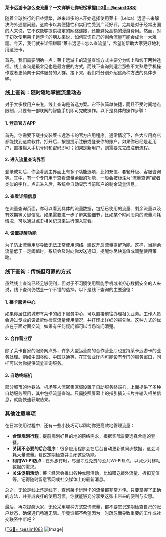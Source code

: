 **莱卡远游卡怎么查流量？一文详解让你轻松掌握[[TG💪+ @esim1088](https://t.me/s/esim1088)]**

随着全球旅行的日益频繁，越来越多的人开始选择使用莱卡（Leica）远游卡来解决海外通信问题。这款卡以其便捷性和实用性受到广泛好评，尤其是对于经常出国的人来说，它不仅能够提供稳定的网络连接，还能避免高额的漫游费用。然而，对于初次使用莱卡远游卡的朋友来说，如何查询自己的剩余流量可能会成为一大难题。今天，我们就来详细聊聊“莱卡远游卡怎么查流量”，希望能帮助大家更好地利用这张卡。

首先，我们需要明确一点：莱卡远游卡的流量查询方式主要分为线上和线下两种途径。线上查询是最常见也是最方便的方式，而线下查询则适合那些不太熟悉手机操作或者更倾向于实体服务的人群。接下来，我们将分别介绍这两种方法的具体步骤。

### **线上查询：随时随地掌握流量动态**

对于大多数用户来说，线上查询是首选方案。它不仅简单快捷，而且不受时间地点限制，只要有一部联网的智能手机即可完成操作。以下是具体的操作步骤：

#### **1. 登录官方APP**
首先，你需要下载并安装莱卡远游卡的官方应用程序。通常情况下，各大应用商店都能找到这款软件。打开后，按照提示注册或登录你的账户。如果你已经是老用户，直接输入手机号码和密码即可；如果是新用户，则需要先完成注册流程。

#### **2. 进入流量查询界面**
登录成功后，你会看到主界面上有多个功能选项，比如充值、套餐升级、客服咨询等。其中，有一个专门用于查看流量余额的功能，一般会被标注为“流量查询”或者类似的字样。点击进入后，系统会自动显示当前账户的剩余流量信息。

#### **3. 查看详细信息**
在流量查询页面，你可以看到具体的流量数据，包括已使用的流量、剩余流量以及有效期等关键信息。如果需要进一步了解某些细节，比如某个时间段内的流量消耗情况，可以通过点击相关记录来进行深入查看。

#### **4. 设置提醒功能**
为了防止流量用尽导致无法正常使用网络，建议开启流量提醒功能。这样，当剩余流量低于一定阈值时，系统会及时向你发送通知，提醒你尽快充值或调整使用策略。

### **线下查询：传统但可靠的方式**

虽然线上查询已经足够便利，但对于不习惯使用智能手机或者担心数据安全的人来说，线下查询仍然是一个不错的选择。以下是线下查询的主要途径：

#### **1. 莱卡服务中心**
如果你居住的城市有莱卡的线下服务中心，可以直接前往办理相关业务。工作人员会通过专业的设备帮你检查流量使用情况，并打印出详细的报告单。这种方式的优点在于面对面交流，如果有任何疑问都可以当场询问清楚。

#### **2. 合作营业厅**
除了莱卡自家的服务网点外，许多大型运营商的合作营业厅也支持莱卡远游卡的业务处理。例如中国移动、中国联通等，在其营业厅内可能设有专门的服务窗口，同样可以为你提供流量查询服务。

#### **3. 自助终端机**
部分城市的地铁站、机场等人流密集区域设置了自助服务终端机，上面提供了多种自助服务项目，其中包括流量查询。只需按照屏幕上的指引插入卡片并输入相关信息，就能快速获取结果。

### **其他注意事项**

在日常使用过程中，还有一些小技巧可以帮助你更高效地管理流量：

- **合理规划行程**：提前规划好目的地的网络需求，根据实际需要选择合适的套餐。
- **关闭不必要的后台程序**：很多应用程序会在后台自动更新或同步数据，这会消耗大量流量。建议定期检查并关闭这些功能。
- **利用Wi-Fi热点**：在外旅行时，尽量寻找免费的公共Wi-Fi热点，以减少对移动数据的需求。
- **关注促销活动**：莱卡经常会推出各种优惠活动，比如赠送额外流量、折扣充值等，记得随时留意官网或社交媒体上的最新消息。

总之，无论是线上还是线下，查询莱卡远游卡的流量都非常方便。只要掌握了正确的方法，并养成良好的使用习惯，你就能够充分享受这张卡带来的便利与实惠。

最后，再次提醒大家，无论采用哪种方式查询流量，都不要忘记定期检查自己的账户状态，确保通讯畅通无阻。毕竟谁都不希望因为一时疏忽而导致重要的工作或社交联系中断吧？

[[TG💪+ @esim1088](https://t.me/s/esim1088) ![Image](https://i.postimg.cc/4NQfJmqS/Snipaste-2025-05-13-00-14-12.png)]
